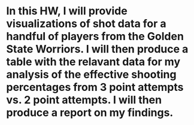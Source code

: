 # In this HW, I will provide visualizations of shot data for a handful of players from the Golden State Worriors. I will then produce a table with the relavant data for my analysis of the effective shooting percentages from 3 point attempts vs. 2 point attempts. I will then produce a report on my findings.
